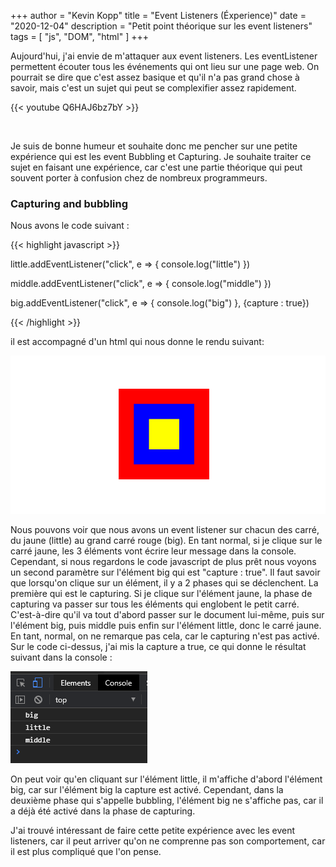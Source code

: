 +++
author = "Kevin Kopp"
title = "Event Listeners (Éxperience)"
date = "2020-12-04"
description = "Petit point théorique sur les event listeners"
tags = [
    "js",
    "DOM",
    "html"
]
+++

Aujourd'hui, j'ai envie de m'attaquer aux event listeners. Les eventListener permettent écouter tous les événements qui ont lieu sur une page web. On pourrait se dire que c'est assez basique et qu'il n'a pas grand chose à savoir, mais c'est un sujet qui peut se complexifier assez rapidement. 

{{< youtube Q6HAJ6bz7bY >}}

<br>

Je suis de bonne humeur et souhaite donc me pencher sur une petite expérience qui est les event Bubbling et Capturing. Je souhaite traiter ce sujet en faisant une expérience, car c'est une partie théorique qui peut souvent porter à confusion chez de nombreux programmeurs.

### Capturing and bubbling

Nous avons le code suivant : 

{{< highlight javascript >}}

little.addEventListener("click", e => {
    console.log("little")
})

middle.addEventListener("click", e => {
    console.log("middle")
})

big.addEventListener("click", e => {
    console.log("big")
}, {capture : true})

{{< /highlight >}}

il est accompagné d'un html qui nous donne le rendu suivant:

![Example image](/static/rectangle.PNG)

Nous pouvons voir que nous avons un event listener sur chacun des carré, du jaune (little) au grand carré rouge (big). En tant normal, si je clique sur le carré jaune, les 3 éléments vont écrire leur message dans la console. Cependant, si nous regardons le code javascript de plus prêt nous voyons un second paramètre sur l'élément big qui est "capture : true". Il faut savoir que lorsqu'on clique sur un élément, il y a 2 phases qui se déclenchent. La première qui est le capturing. Si je clique sur l'élément jaune, la phase de capturing va passer sur tous les éléments qui englobent le petit carré. C'est-à-dire qu'il va tout d'abord passer sur le document lui-même, puis sur l'élément big, puis middle puis enfin sur l'élément little, donc le carré jaune. En tant, normal, on ne remarque pas cela, car le capturing n'est pas activé. Sur le code ci-dessus, j'ai mis la capture a true, ce qui donne le résultat suivant dans la console :

![Example image](/static/console.PNG)

On peut voir qu'en cliquant sur l'élément little, il m'affiche d'abord l'élément big, car sur l'élément big la capture est activé. Cependant, dans la deuxième phase qui s'appelle bubbling, l'élément big ne s'affiche pas, car il a déjà été activé dans la phase de capturing.

J'ai trouvé intéressant de faire cette petite expérience avec les event listeners, car il peut arriver qu'on ne comprenne pas son comportement, car il est plus compliqué que l'on pense.





